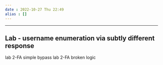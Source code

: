 ```yaml
---
date : 2022-10-27 Thu 22:49
alias : []
---
```


---
## Lab - username enumeration via subtly different response



lab 2-FA simple bypass
lab 2-FA broken logic


